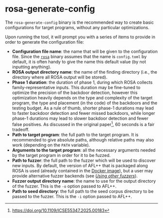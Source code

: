 # rosa-generate-config

The `rosa-generate-config` binary is the recommended way to create basic configurations for target
programs, without any particular optimizations.

Upon running the tool, it will prompt you with a series of items to provide in order to generate the
configuration file:

- **Configuration file name**: the name that will be given to the configuration file. Since the
  [`rosa`](./rosa.md) binary assumes that the name is `config.toml` by default, it is often handy to
  give the name this default value (by not inputting anything).
- **ROSA output directory name**: the name of the finding directory (i.e., the directory where all
  ROSA output will be stored).
- **Phase 1 duration**: the duration of phase 1, during which ROSA collects family-representative
  inputs. This duration may be fine-tuned to optimize the precision of the backdoor detection,
  however this optimization heavily depends on the type and complexity of the target program, the
  type and placement (in the code) of the backdoors and the testing budget. As a rule of thumb,
  shorter phase-1 durations may lead to faster backdoor detection and fewer missed backdoors, while
  longer phase-1 durations may lead to slower backdoor detection and fewer false positives. As
  discussed in the original paper[^rosa-paper], 60 seconds is a fair tradeoff.
- **Path to target program**: the full path to the target program. It is recommended to give
  absolute paths, although relative paths may also work (depending on the `PATH` variable).
- **Arguments to the target program**: all the necessary arguments needed by the target program in
  order for it to be fuzzed.
- **Path to fuzzer**: the full path to the fuzzer which will be used to discover new inputs. By
  default, the version of AFL++ that is packaged along ROSA is used (already contained in the
  [Docker image](../installation/using_docker.md)), but a user may provide alternative fuzzer
  backends (see [_Using other fuzzers_](../extensions/fuzzers.md)).
- **Fuzzer output directory name**: the name to use for the output directory of the fuzzer. This is
  the `-o` option passed to AFL++.
- **Path to seed directory**: the full path to the seed corpus directory to be passed to the fuzzer.
  This is the `-i` option passed to AFL++.

[^rosa-paper]: <https://doi.org/10.1109/ICSE55347.2025.00183>
